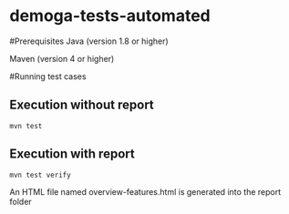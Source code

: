 # demoga-tests-automated

#Prerequisites
Java (version 1.8 or higher)

Maven (version 4 or higher)

#Running test cases

## Execution without report
`mvn test`

## Execution with report
`mvn test verify`

An HTML file named overview-features.html is generated into the report folder